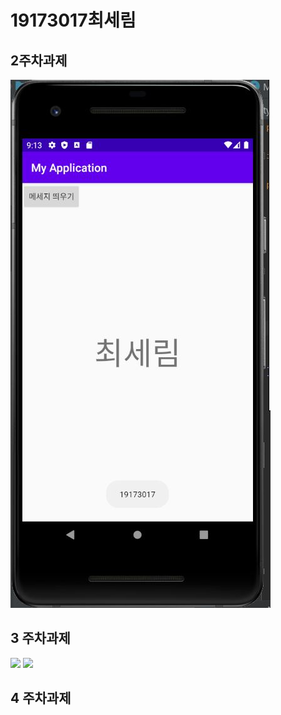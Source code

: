 # 19173017최세림

## 2주차과제
<img src="2주차 과제.JPG"></img>

## 3 주차과제
<img src="3주차 과제1.JPG"></img>
<img src="3주차 과제2.JPG"></img>

## 4 주차과제

